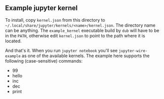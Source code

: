 Example jupyter kernel
----------------------

To install, copy `kernel.json` from this directory to
`~/.local/share/jupyter/kernels/<name>/kernel.json`. The directory
name can be anything. The `example_kernel` executable build by `dub`
will have to be in the `PATH`, otherwise edit `kernel.json` to point
to the path where it is located.

And that's it. When you run `jupyter notebook` you'll see `jupyter-wire-example`
as one of the available kernels. The example here supports the following (case-sensitive)
commands:

* 99
* hello
* inc
* dec
* print
